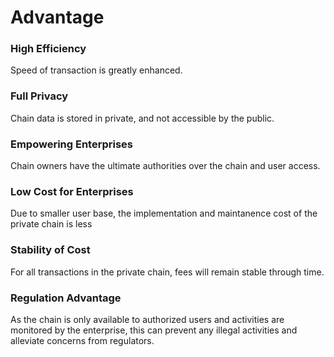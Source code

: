# Advantage

### High Efficiency

Speed of transaction is greatly enhanced.

### Full Privacy

Chain data is stored in private, and not accessible by the public.

### Empowering Enterprises

Chain owners have the ultimate authorities over the chain and user access.

### Low Cost for Enterprises

Due to smaller user base, the implementation and maintanence cost of the private chain is less&#x20;

### Stability of Cost

For all transactions in the private chain, fees will remain stable through time.

### Regulation Advantage

As the chain is only available to authorized users and activities are monitored by the enterprise, this can prevent any illegal activities and alleviate concerns from regulators.

